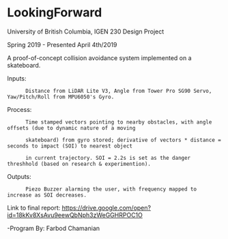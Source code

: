 # LookingForward
University of British Columbia, IGEN 230 Design Project

Spring 2019 - Presented April 4th/2019

A proof-of-concept collision avoidance system implemented on a skateboard.

Inputs:   

          Distance from LiDAR Lite V3, Angle from Tower Pro SG90 Servo, Yaw/Pitch/Roll from MPU6050's Gyro.

Process:  

          Time stamped vectors pointing to nearby obstacles, with angle offsets (due to dynamic nature of a moving 

          skateboard) from gyro stored; derivative of vectors * distance = seconds to impact (SOI) to nearest object
          
          in current trajectory. SOI = 2.2s is set as the danger threshhold (based on research & experimention).
          
Outputs:  

          Piezo Buzzer alarming the user, with frequency mapped to increase as SOI decreases.

Link to final report: https://drive.google.com/open?id=18kKv8XsAvu9eewQbNph3zWeGGHRPOC1O

-Program By: Farbod Chamanian
